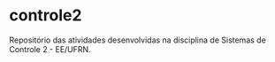 # controle2
Repositório das atividades desenvolvidas na disciplina de Sistemas de Controle 2 - EE/UFRN.

